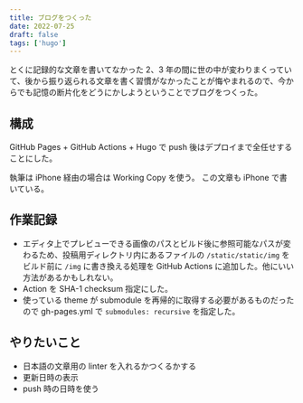 ```yaml
---
title: ブログをつくった
date: 2022-07-25
draft: false
tags: ['hugo']
---
```


とくに記録的な文章を書いてなかった 2、3 年の間に世の中が変わりまくっていて、後から振り返られる文章を書く習慣がなかったことが悔やまれるので、今からでも記憶の断片化をどうにかしようということでブログをつくった。

## 構成

GitHub Pages + GitHub Actions + Hugo で push 後はデプロイまで全任せすることにした。

執筆は iPhone 経由の場合は Working Copy を使う。 この文章も iPhone で書いている。

## 作業記録

- エディタ上でプレビューできる画像のパスとビルド後に参照可能なパスが変わるため、投稿用ディレクトリ内にあるファイルの `/static/static/img` をビルド前に `/img` に書き換える処理を GitHub Actions に追加した。他にいい方法があるかもしれない。
- Action を SHA-1 checksum 指定にした。
- 使っている theme が submodule を再帰的に取得する必要があるものだったので gh-pages.yml で `submodules: recursive` を指定した。

## やりたいこと

- 日本語の文章用の linter を入れるかつくるかする
- 更新日時の表示
- push 時の日時を使う
 